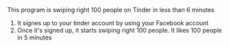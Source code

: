 This program is swiping right 100 people on Tinder in less than 6 minutes 

1. It signes up to your tinder account by using your Facebook account
2. Once it's signed up, it starts swiping right 100 people. It likes 100 people in 5 minutes
